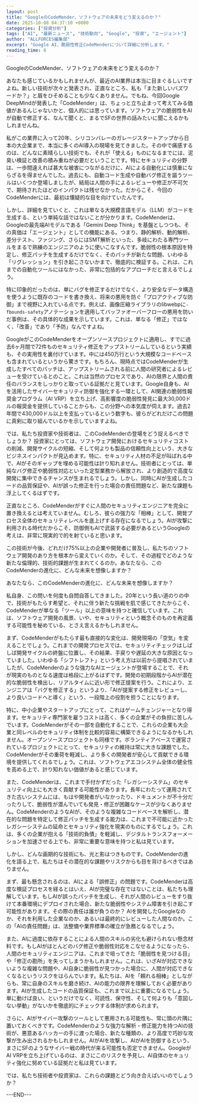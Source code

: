 ```yaml
---
layout: post
title: "GoogleのCodeMender、ソフトウェアの未来をどう変えるのか？"
date: 2025-10-08 04:37:10 +0000
categories: ["投資分析"]
tags: ["AI", "最新ニュース", "技術動向", "Google", "投資", "エージェント"]
author: "ALLFORCES編集部"
excerpt: "Google AI、脆弱性修正CodeMenderについて詳細に分析します。"
reading_time: 8
---
```


GoogleのCodeMender、ソフトウェアの未来をどう変えるのか？

あなたも感じているかもしれませんが、最近のAI業界は本当に目まぐるしいですよね。新しい技術が次々と発表され、正直なところ、私も「また新しいバズワードか？」と眉をひそめることも少なくありません。でもね、今回Google DeepMindが発表した「CodeMender」は、ちょっと立ち止まって考えてみる価値があるんじゃないかと、個人的には思っています。ソフトウェアの脆弱性をAIが自動で修正する、なんて聞くと、まるでSFの世界の話みたいに聞こえるかもしれませんね。

私がこの業界に入って20年、シリコンバレーのガレージスタートアップから日本の大企業まで、本当に多くのAI導入の現場を見てきました。その中で痛感するのは、どんなに素晴らしい技術でも、それが「使える」ものになるまでには、泥臭い検証と改善の積み重ねが必要だということです。特にセキュリティの分野は、一歩間違えれば甚大な被害につながるだけに、AIによる自動化には慎重にならざるを得ませんでした。過去にも、自動コード生成や自動バグ修正を謳うツールはいくつか登場しましたが、結局は人間の手によるレビューや修正が不可欠で、期待されたほどのインパクトは残せなかった。だからこそ、今回のCodeMenderには、最初は懐疑的な目を向けていたんです。

しかし、詳細を見ていくと、これは単なる大規模言語モデル（LLM）がコードを生成する、という単純な話ではないことが分かります。CodeMenderは、Googleの最先端AIモデルである「Gemini Deep Think」を基盤としつつも、その真価は「エージェント」としての機能にある。つまり、静的解析、動的解析、差分テスト、ファジング、さらにはSMT解析といった、多岐にわたる専門ツールをまるで熟練のエンジニアのように使いこなすんです。脆弱性の根本原因を特定し、修正パッチを生成するだけでなく、そのパッチが新たな問題、いわゆる「リグレッション」を引き起こさないかまで、徹底的に検証する。これは、これまでの自動化ツールにはなかった、非常に包括的なアプローチだと言えるでしょう。

特に印象的だったのは、単にバグを修正するだけでなく、より安全なデータ構造を使うように既存のコードを書き換え、将来の悪用を防ぐ「プロアクティブな防御」まで視野に入れている点です。例えば、画像圧縮ライブラリのlibwebpに`-fbounds-safety`アノテーションを適用してバッファオーバーフローの悪用を防いだ事例は、その具体的な成果を示しています。これは、単なる「修正」ではなく、「改善」であり「予防」なんですよね。

GoogleがこのCodeMenderをオープンソースプロジェクトに適用し、すでに過去6ヶ月間で72件ものセキュリティ修正をアップストリームしているという実績も、その実用性を裏付けています。中には450万行という大規模なコードベースも含まれているというから驚きです。もちろん、現時点ではCodeMenderが生成したすべてのパッチは、アップストリームされる前に人間の研究者によるレビューを受けているとのこと。これは当然のプロセスであり、AIの限界と人間の責任のバランスをしっかりと取っている証拠だと見ています。Google自身も、AIを活用したサイバーセキュリティ防御を強化する一環として、AI関連の脆弱性報奨金プログラム（AI VRP）を立ち上げ、高影響度の脆弱性発見に最大30,000ドルの報奨金を提供していることからも、この分野への本気度が伺えます。過去2年間で430,000ドル以上を支払っているという数字も、彼らがどれだけこの問題に真剣に取り組んでいるかを示していますよね。

では、私たち投資家や技術者は、このCodeMenderの登場をどう捉えるべきでしょうか？ 投資家にとっては、ソフトウェア開発におけるセキュリティコストの削減、開発サイクルの短縮、そして何よりも製品の信頼性向上という、大きなビジネスインパクトが見込めます。特に、セキュリティ人材の不足が叫ばれる中で、AIがそのギャップを埋める可能性は計り知れません。技術者にとっては、単純なバグ修正や脆弱性対応といった定型業務から解放され、より創造的で高度な開発に集中できるチャンスが生まれるでしょう。しかし、同時にAIが生成したコードの品質保証や、AIが誤った修正を行った場合の責任問題など、新たな課題も浮上してくるはずです。

正直なところ、CodeMenderがすぐに人間のセキュリティエンジニアを完全に置き換えるとは考えていません。むしろ、彼らの強力な「相棒」として、開発プロセス全体のセキュリティレベルを底上げする存在になるでしょう。AIが攻撃に利用される時代だからこそ、防御側もAIで武装する必要があるというGoogleの考えは、非常に現実的で的を射ていると思います。

この技術が今後、どれだけ75%以上の企業や開発者に普及し、私たちのソフトウェア開発のあり方を根本から変えていくのか。そして、その過程でどのような新たな倫理的、技術的課題が生まれてくるのか。あなたなら、このCodeMenderの進化に、どんな未来を想像しますか？

あなたなら、このCodeMenderの進化に、どんな未来を想像しますか？

私自身、この問いを何度も自問自答してきました。20年という長い道のりの中で、技術がもたらす希望と、それに伴う新たな挑戦を肌で感じてきたからこそ、CodeMenderが単なる「ツール」以上の意味を持つと確信しています。これは、ソフトウェア開発の風景、いや、セキュリティという概念そのものを再定義する可能性を秘めている、とさえ言えるかもしれません。

まず、CodeMenderがもたらす最も直接的な変化は、開発現場の「空気」を変えることでしょう。これまでの開発プロセスでは、セキュリティチェックはしばしば開発サイクルの終盤に位置し、その結果、手戻りや遅延の大きな原因となっていました。いわゆる「シフトレフト」という考え方は以前から提唱されていましたが、CodeMenderのような強力なAIエージェントが登場することで、それが現実のものとなる速度は格段に上がるはずです。開発の初期段階からAIが潜在的な脆弱性を検出し、リアルタイムに近い形で修正提案を行う。これにより、エンジニアは「バグを修正する」というより、「AIが提案する修正をレビューし、より良いコードへと導く」という、一段階上の役割を担うことになります。

特に、中小企業やスタートアップにとって、これはゲームチェンジャーとなり得ます。セキュリティ専門家を雇うコストは高く、多くの企業がその負担に苦しんでいます。CodeMenderがその一部を自動化することで、これらの企業も大企業と同レベルのセキュリティ体制を比較的容易に構築できるようになるかもしれません。オープンソースプロジェクトも同様です。ボランティアベースで運営されているプロジェクトにとって、セキュリティの維持は常に大きな課題でした。CodeMenderがその重荷を軽減し、より多くの開発者が安心して貢献できる環境を提供してくれるでしょう。これは、ソフトウェアエコシステム全体の健全性を高める上で、計り知れない価値があると感じています。

また、CodeMenderは、これまで手付かずだった「レガシーシステム」のセキュリティ向上にも大きく貢献する可能性があります。長年にわたって運用されてきた古いシステムには、もはや開発者がいなかったり、ドキュメントが不十分だったりして、脆弱性が潜んでいても発見・修正が困難なケースが少なくありません。CodeMenderのようなAIが、そのような複雑なコードベースを解析し、潜在的な問題を特定して修正パッチを生成する能力は、これまで不可能に近かったレガシーシステムの延命とセキュリティ強化を現実のものにするでしょう。これは、多くの企業が抱える「技術的負債」を軽減し、デジタルトランスフォーメーションを加速させる上でも、非常に重要な意味を持つと私は見ています。

しかし、どんな画期的な技術にも、光と影はつきものです。CodeMenderの進化を語る上で、私たちはその潜在的な課題やリスクからも目を背けるべきではありません。

まず、最も懸念されるのは、AIによる「誤修正」の問題です。CodeMenderは高度な検証プロセスを経るとはいえ、AIが完璧な存在ではないことは、私たちも理解しています。もしAIが誤ったパッチを生成し、それが人間のレビューをすり抜けて本番環境にデプロイされた場合、新たな脆弱性やシステム障害を引き起こす可能性があります。その際の責任は誰が負うのか？ AIを開発したGoogleなのか、それを利用した企業なのか、あるいは最終的にレビューした人間なのか。この「AIの責任問題」は、法整備や業界標準の確立が急務となるでしょう。

また、AIに過度に依存することによる人間のスキルの劣化も避けられない懸念材料です。もしAIがほとんどのバグ修正や脆弱性対応をこなせるようになったら、人間のセキュリティエンジニアは、これまで培ってきた「脆弱性を見つける目」や「修正の勘所」を失ってしまうかもしれません。これは、いざAIが対応できないような複雑な問題や、AI自身に脆弱性が見つかった場合に、人間が対応できなくなるというリスクをはらんでいます。私たちは、AIを「頼れる相棒」としながらも、常に自身のスキルを磨き続け、AIの能力の限界を理解しておく必要があります。AIが生成したコードの品質保証も、これまで以上に重要になるでしょう。単に動けば良い、というだけでなく、可読性、保守性、そして何よりも「意図しない挙動」がないかを徹底的にチェックする体制が求められます。

さらに、AIがサイバー攻撃のツールとして悪用される可能性も、常に頭の片隅に置いておくべきです。CodeMenderのような強力な解析・修正能力を持つAIの技術が、悪意あるハッカーの手に渡った場合、新たな種類の、より高度で巧妙な攻撃が生み出されるかもしれません。AIがAIを攻撃し、AIがAIを防御するという、まさにSFのようなサイバー戦の時代が来る可能性も否定できません。GoogleがAI VRPを立ち上げているのは、まさにこのリスクを予見し、AI自体のセキュリティ強化に努めている証拠だと私は見ています。

では、私たち技術者や投資家は、これらの課題とどう向き合えばいいのでしょうか？

---END---